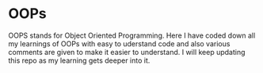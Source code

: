 # OOPs 
OOPS stands for Object Oriented Programming. Here I have coded down all my learnings of OOPs with easy to uderstand code and also various comments are given to make it easier to understand.
I will keep updating this repo as my learning gets deeper into it.

